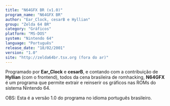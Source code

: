 ```yaml
---
title: "N64GFX BR (v1.0)"
program_name: "N64GFX BR"
author: "Ear_Clock, cesarB e Hyllian"
group: "Zelda 64 BR"
category: "Gráficos"
platform: "MS-DOS"
system: "Nintendo 64"
language: "Português"
release_date: "18/02/2001"
version: "1.0"
site: "http://zelda64br.tsx.org (fora do ar)"
---
```

Programado por <b>Ear_Clock</b> e <b>cesarB</b>, e contando com a contribuição de <b>Hyllian</b> (com o frontend), todos da cena brasileira de romhacking, <b>N64GFX</b> é um programa que permite extrair e reinserir os gráficos nas ROMs do sistema Nintendo 64.

OBS: Esta é a versão 1.0 do programa no idioma português brasileiro.

